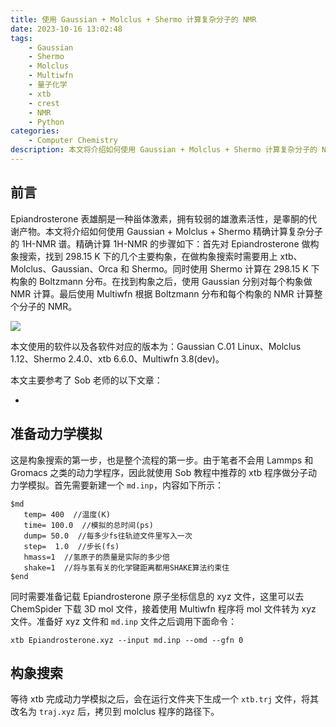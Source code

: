 ```yaml
---
title: 使用 Gaussian + Molclus + Shermo 计算复杂分子的 NMR
date: 2023-10-16 13:02:48
tags:
    - Gaussian
    - Shermo
    - Molclus
    - Multiwfn
    - 量子化学
    - xtb
    - crest
    - NMR
    - Python
categories: 
	- Computer Chemistry
description: 本文将介绍如何使用 Gaussian + Molclus + Shermo 计算复杂分子的 NMR 谱
---
```


## 前言

Epiandrosterone 表雄酮是一种甾体激素，拥有较弱的雄激素活性，是睾酮的代谢产物。本文将介绍如何使用 Gaussian + Molclus + Shermo 精确计算复杂分子的 1H-NMR 谱。精确计算 1H-NMR 的步骤如下：首先对 Epiandrosterone 做构象搜索，找到 298.15 K 下的几个主要构象，在做构象搜索时需要用上 xtb、Molclus、Gaussian、Orca 和 Shermo。同时使用 Shermo 计算在 298.15 K 下构象的 Boltzmann 分布。在找到构象之后，使用 Gaussian 分别对每个构象做 NMR 计算。最后使用 Multiwfn 根据 Boltzmann 分布和每个构象的 NMR 计算整个分子的 NMR。

<img src="1.png">

本文使用的软件以及各软件对应的版本为：Gaussian C.01 Linux、Molclus 1.12、Shermo 2.4.0、xtb 6.6.0、Multiwfn 3.8(dev)。

本文主要参考了 Sob 老师的以下文章：

- 

## 准备动力学模拟

这是构象搜索的第一步，也是整个流程的第一步。由于笔者不会用 Lammps 和 Gromacs 之类的动力学程序，因此就使用 Sob 教程中推荐的 xtb 程序做分子动力学模拟。首先需要新建一个 `md.inp`，内容如下所示：

```inp
$md
   temp= 400  //温度(K)
   time= 100.0  //模拟的总时间(ps)
   dump= 50.0  //每多少fs往轨迹文件里写入一次
   step=  1.0  //步长(fs)
   hmass=1  //氢原子的质量是实际的多少倍
   shake=1  //将与氢有关的化学键距离都用SHAKE算法约束住
$end
```

同时需要准备记载 Epiandrosterone 原子坐标信息的 xyz 文件，这里可以去 ChemSpider 下载 3D mol 文件，接着使用 Multiwfn 程序将 mol 文件转为 xyz 文件。准备好 xyz 文件和 `md.inp` 文件之后调用下面命令：

```shell
xtb Epiandrosterone.xyz --input md.inp --omd --gfn 0
```

## 构象搜索

等待 xtb 完成动力学模拟之后，会在运行文件夹下生成一个 `xtb.trj` 文件，将其改名为 `traj.xyz` 后，拷贝到 molclus 程序的路径下。
